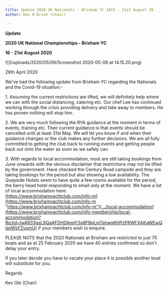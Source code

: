 ```yaml
---
title: Update 2020 UK Nationals - Brixham YC 16th - 21st August 20
author: Kev O'Brien (Chair)

---
```

**Update** 

**2020 UK National Championships - Brixham YC**

**16 - 21st August 2020**

![](/uploads/2020/05/09/Screenshot 2020-05-09 at 14.15.20.png)

29th April 2020

We've had the following update from Brixham YC regarding the Nationals and the Covid-19 situation:-

1\. Assuming the current restrictions are lifted, we will definitely help where we can with the social distancing, catering etc. Our chef Lee has continued working through the crisis providing delivery and take away to members. He has proven nothing will stop him.

2\. We are very much following the RYA guidance at the moment in terms of events, training etc. Their current guidance is that events should be cancelled until at least 31st May. We will let you know if and when their guidance changes or the club makes any further decisions. We are all fully committed to getting the club back to running events and getting people back out onto the water as soon as we safely can.

3\. With regards to local accommodation, most are still taking bookings from June onwards with the obvious disclaimer that restrictions may not be lifted by the government. Have checked the Century Road campsite and they are taking bookings for the period but also showing a low availability. The Quayside Hotels seem to have quite a few rooms available for the period, the berry head hotel responding to email only at the moment. We have a list of local accommodation here:  
[https://www.brixhamyachtclub.com/info-m](https://www.brixhamyachtclub.com/info-m "https://www.brixhamyachtclub.com/info-m")[…/local-accommodation](https://www.brixhamyachtclub.com/info-membership/local-accommodation?fbclid=IwAR33gsL9QaAFDHDAepY3q8FBpLmTshwq6HPzPRWFXAKaWEwQlanWsYZyomU) if your members wish to enquire.

PLEASE NOTE that the 2020 Nationals at Brixham are restricted to just 70 boats and as at 25 February 2020 we have 40 entries confirmed so don't delay your entry.

If you later decide you have to vacate your place it is possible another boat will substitute for you.

Regards 

Kev Obi (Chair)